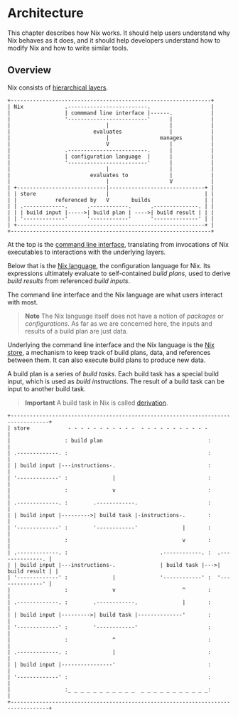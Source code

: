 # Architecture

This chapter describes how Nix works.
It should help users understand why Nix behaves as it does, and it should help developers understand how to modify Nix and how to write similar tools.

## Overview

Nix consists of [hierarchical layers].

[hierarchical layers]: https://en.m.wikipedia.org/wiki/Multitier_architecture#Layers

```
+---------------------------------------------------------------+
| Nix             .-------------------------.                   |
|                 | commmand line interface |------.            |
|                 '-------------------------'      |            |
|                              |                   |            |
|                          evaluates               |            |
|                              |                manages         |
|                              V                   |            |
|                 .-------------------------.      |            |
|                 | configuration language  |      |            |
|                 '-------------------------'      |            |
|                              |                   |            |
|                         evaluates to             |            |
|                              |                   V            |
| +----------------------------|------------------------------+ |
| | store                      |                              | |
| |            referenced by   V       builds                 | |
| | .-------------.      .------------.      .--------------. | |
| | | build input |----->| build plan | ---->| build result | | |
| | '-------------'      '------------'      '--------------' | |
| +-----------------------------------------------------------+ |
+---------------------------------------------------------------+
```

At the top is the [command line interface](../command-ref/command-ref.md), translating from invocations of Nix executables to interactions with the underlying layers.

Below that is the [Nix language](../language/index.md), the configuration language for Nix.
Its expressions ultimately evaluate to self-contained *build plans*, used to derive *build results* from referenced *build inputs*.

The command line interface and the Nix language are what users interact with most.

> **Note**
> The Nix language itself does not have a notion of *packages* or *configurations*.
> As far as we are concerned here, the inputs and results of a build plan are just data.

Underlying the command line interface and the Nix language is the [Nix store](../glossary.md#gloss-store), a mechanism to keep track of build plans, data, and references between them.
It can also execute build plans to produce new data.

A build plan is a series of *build tasks*.
Each build task has a special build input, which is used as *build instructions*.
The result of a build task can be input to another build task.

> **Important**
> A build task in Nix is called [derivation](../glossary#gloss-derivation).

```
+----------------------------------------------------------------------------------+
| store            - - - - - - - - - - -  - - - - - - - - - - -                    |
|                 : build plan                                 :                   |
| .-------------. :                                            :                   |
| | build input |---instructions-.                             :                   |
| '-------------' :              |                             :                   |
|                 :              v                             :                   |
| .-------------. :        .------------.                      :                   |
| | build input |--------->| build task |-instructions-.       :                   |
| '-------------' :        '------------'              |       :                   |
|                 :                                    v       :                   |
| .-------------. :                             .------------. :  .--------------. |
| | build input |---instructions-.              | build task |--->| build result | |
| '-------------' :              |              '------------' :  '--------------' |
|                 :              v                     ^       :                   |
| .-------------. :        .------------.              |       :                   |
| | build input |--------->| build task |--------------'       :                   |
| '-------------' :        '------------'                      :                   |
|                 :              ^                             :                   |
| .-------------. :              |                             :                   |
| | build input |----------------'                             :                   |
| '-------------' :                                            :                   |
|                 :_ _ _ _ _ _ _ _ _ _ _  _ _ _ _ _ _ _ _ _ _ _:                   |
+----------------------------------------------------------------------------------+
```

